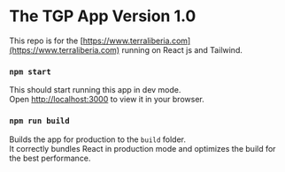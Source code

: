 # The TGP App Version 1.0

This repo is for the [https://www.terraliberia.com](https://www.terraliberia.com) running on React js and Tailwind.

### `npm start`

This should start running this app in dev mode.\
Open [http://localhost:3000](http://localhost:3000) to view it in your browser.

### `npm run build`

Builds the app for production to the `build` folder.\
It correctly bundles React in production mode and optimizes the build for the best performance.